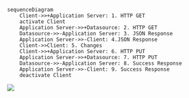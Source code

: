 ```mermaid
sequenceDiagram
    Client->>+Application Server: 1. HTTP GET
    activate Client
    Application Server->>+Datasource: 2. HTTP GET
    Datasource->>-Application Server: 3. JSON Response
    Application Server->>-Client: 4.JSON Response
    Client->>Client: 5. Changes
    Client->>+Application Server: 6. HTTP PUT
    Application Server->>+Datasource: 7. HTTP PUT
    Datasource->>-Application Server: 8. Success Response
    Application Server->>-Client: 9. Success Response
    deactivate Client
```

[![](https://mermaid.ink/img/eyJjb2RlIjoic2VxdWVuY2VEaWFncmFtXG4gICAgQ2xpZW50LT4-K0FwcGxpY2F0aW9uIFNlcnZlcjogMS4gSFRUUCBHRVRcbiAgICBhY3RpdmF0ZSBDbGllbnRcbiAgICBBcHBsaWNhdGlvbiBTZXJ2ZXItPj4rRGF0YXNvdXJjZTogMi4gSFRUUCBHRVRcbiAgICBEYXRhc291cmNlLT4-LUFwcGxpY2F0aW9uIFNlcnZlcjogMy4gSlNPTiBSZXNwb25zZVxuICAgIEFwcGxpY2F0aW9uIFNlcnZlci0-Pi1DbGllbnQ6IDQuSlNPTiBSZXNwb25zZVxuICAgIENsaWVudC0-PkNsaWVudDogNS4gQ2hhbmdlc1xuICAgIENsaWVudC0-PitBcHBsaWNhdGlvbiBTZXJ2ZXI6IDYuIEhUVFAgUFVUXG4gICAgQXBwbGljYXRpb24gU2VydmVyLT4-K0RhdGFzb3VyY2U6IDcuIEhUVFAgUFVUXG4gICAgRGF0YXNvdXJjZS0-Pi1BcHBsaWNhdGlvbiBTZXJ2ZXI6IDguIFN1Y2Nlc3MgUmVzcG9uc2VcbiAgICBBcHBsaWNhdGlvbiBTZXJ2ZXItPj4tQ2xpZW50OiA5LiBTdWNjZXNzIFJlc3BvbnNlXG4gICAgZGVhY3RpdmF0ZSBDbGllbnQiLCJtZXJtYWlkIjp7InRoZW1lIjoiZGVmYXVsdCJ9LCJ1cGRhdGVFZGl0b3IiOmZhbHNlfQ)](https://mermaid-js.github.io/mermaid-live-editor/#/edit/eyJjb2RlIjoic2VxdWVuY2VEaWFncmFtXG4gICAgQ2xpZW50LT4-K0FwcGxpY2F0aW9uIFNlcnZlcjogMS4gSFRUUCBHRVRcbiAgICBhY3RpdmF0ZSBDbGllbnRcbiAgICBBcHBsaWNhdGlvbiBTZXJ2ZXItPj4rRGF0YXNvdXJjZTogMi4gSFRUUCBHRVRcbiAgICBEYXRhc291cmNlLT4-LUFwcGxpY2F0aW9uIFNlcnZlcjogMy4gSlNPTiBSZXNwb25zZVxuICAgIEFwcGxpY2F0aW9uIFNlcnZlci0-Pi1DbGllbnQ6IDQuSlNPTiBSZXNwb25zZVxuICAgIENsaWVudC0-PkNsaWVudDogNS4gQ2hhbmdlc1xuICAgIENsaWVudC0-PitBcHBsaWNhdGlvbiBTZXJ2ZXI6IDYuIEhUVFAgUFVUXG4gICAgQXBwbGljYXRpb24gU2VydmVyLT4-K0RhdGFzb3VyY2U6IDcuIEhUVFAgUFVUXG4gICAgRGF0YXNvdXJjZS0-Pi1BcHBsaWNhdGlvbiBTZXJ2ZXI6IDguIFN1Y2Nlc3MgUmVzcG9uc2VcbiAgICBBcHBsaWNhdGlvbiBTZXJ2ZXItPj4tQ2xpZW50OiA5LiBTdWNjZXNzIFJlc3BvbnNlXG4gICAgZGVhY3RpdmF0ZSBDbGllbnQiLCJtZXJtYWlkIjp7InRoZW1lIjoiZGVmYXVsdCJ9LCJ1cGRhdGVFZGl0b3IiOmZhbHNlfQ)